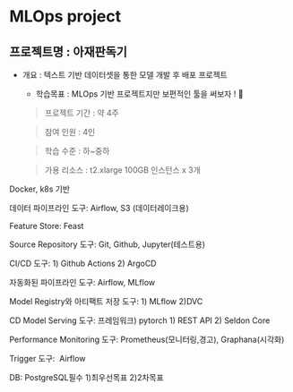 # MLOps project

## 프로젝트명 : 아재판독기

- 개요 : 텍스트 기반 데이터셋을 통한 모델 개발 후 배포 프로젝트
    - 학습목표 : MLOps 기반 프로젝트지만 보편적인 툴을 써보자 ! 🥹
    
    > 프로젝트 기간 : 약 4주
    > 
    
    > 참여 인원 : 4인
    > 
    
    > 학습 수준 : 하~중하
    > 
    
    > 가용 리소스 : t2.xlarge 100GB 인스턴스 x 3개
    > 
    

Docker, k8s 기반

데이터 파이프라인 도구: Airflow, S3 (데이터레이크용)

Feature Store: Feast

Source Repository 도구: Git, Github, Jupyter(테스트용)

CI/CD 도구: 1) Github Actions 2) ArgoCD

자동화된 파이프라인 도구: Airflow, MLflow

Model Registry와 아티팩트 저장 도구: 1) MLflow 2)DVC

CD Model Serving 도구: 프레임워크) pytorch 1) REST API 2) Seldon Core

Performance Monitoring 도구: Prometheus(모니터링,경고), Graphana(시각화)

Trigger 도구:  Airflow

DB: PostgreSQL필수 1)최우선목표 2)2차목표
